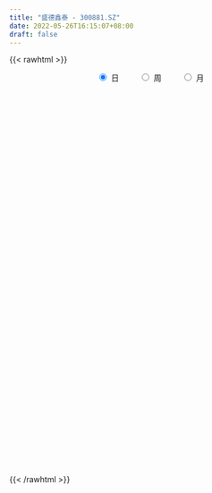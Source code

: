 ```yaml
---
title: "盛德鑫泰 - 300881.SZ"
date: 2022-05-26T16:15:07+08:00
draft: false
---
```

{{< rawhtml >}}
    <div style="text-align: center">
        <label style="padding: 1rem;"><input style="margin-right: .5rem" type="radio" name="period" value="D" checked onclick="period_change(this)">日</label>
        <label style="padding: 1rem;"><input style="margin-right: .5rem" type="radio" name="period" value="W" onclick="period_change(this)">周</label>
        <label style="padding: 1rem;"><input style="margin-right: .5rem" type="radio" name="period" value="M" onclick="period_change(this)">月</label>
    </div>
    <div id="chart" style="height: 700px;"></div> 
    <script type="text/javascript">
        const D_v = [24928.36,34140.74,29299.15,24400.58,24046.37,23606.82,19805.26,30126.0,24139.54,60371.35,39256.24,39011.35,28661.31,41489.02,29791.63,18819.98,25418.5,42028.57,30528.39,39425.96,42203.43,23115.6,15468.08,15050.53,27065.76,22480.06,23480.05,16537.92,33618.14,29879.25,19137.24,15458.51,20050.61,15641.08,9862.36,12572.81,19641.46,18027.81,26114.6,26109.85,22308.17,19818.73,39631.54,30504.45,19914.45,18006.0,14357.94,30536.85,39575.91,24581.61,29964.99,25764.71,13947.7,29925.65,18114.84,13593.0,11273.0,13069.47,12187.73,11450.33,9316.74,21000.64,23193.45,29299.07,21869.35,23704.93,19635.59,16782.16,22368.22,24713.86,34431.91,21306.91,31332.2,22330.73,19456.65,22807.18,92861.39,76868.03,61887.39,50835.8,58903.26,52120.68,75772.09,51794.35,36744.97,37594.65,21886.64,57695.49,36163.53,26650.57,28203.25,35774.23,21117.24,10588.0,12705.0,7378.4,7531.91,6618.0,8392.0,6168.51,8705.52,6552.96,8710.55,7668.91,8977.64,9678.67,14715.64,8034.45,6894.81,12416.73,7756.55,6892.02,6820.57,10143.1,8454.32,5715.07,7259.56,9412.77,10119.95,8818.12,21582.08,15996.53,13385.02,18245.54,12273.45,16312.31,17514.19,12070.96,27952.9,19738.58,12070.15,16531.44,13081.39,11363.0,16492.61,47700.36,29488.51,25378.4,22377.77,18435.27,12620.26,10295.39,8413.36,13258.09,11923.36,53803.12,70384.91,62547.58,34860.45,25707.48,22645.95,21857.27,20565.6,20976.36,15639.48,13203.73,13776.12,17460.22,14680.0,18987.0,28446.7,16192.91,16245.8,16224.99,13886.15,18571.88,19719.82,16511.65,18287.58,36995.8,16700.0,7213.0,11687.02,6458.43,9151.0,7797.35,9114.0,15942.82,11744.0,6409.46,7054.43,4638.0,4887.26,5567.06,6515.06,7596.54,5902.0,6544.54,5419.0,11797.64,9810.2,7446.39,5777.0,9863.08,20837.54,16535.27,19136.42,104547.22,73203.9,51464.2,34534.72,32941.06,24372.21,20928.88,21734.01,17811.46,15911.9,11746.82,11542.0,14467.8,12855.57,13831.96,10121.82,6978.0,8372.39,13764.91,51008.48,68527.26,61548.48,42381.16,29570.94,39381.91,38046.26,74470.51,47487.16,57763.78,39416.05,30460.0,33537.86,28816.98,34664.1,25573.22,19428.0,16762.04,14853.28,11112.44,9689.97,14242.69,27912.92,18349.82,13844.0,13646.44,10585.44,9377.48,8826.23,27823.82,34225.2,27371.93,10974.89,14801.73]
const D_histogram = [0.0,0.055700057,0.0223688075,-0.0625356826,-0.0846593231,-0.1376072674,-0.1631092255,-0.1076691883,-0.0446622062,0.073684745,0.1792025838,0.2675741687,0.2431130691,0.2701867932,0.201563182,0.1375016508,0.1204812264,0.155720387,0.1303682422,0.1332602504,-0.0409249708,-0.1940764666,-0.2648000756,-0.2827202385,-0.2311479077,-0.1894604313,-0.1310374257,-0.1389556648,-0.0630174187,-0.0339364464,-0.0597310893,-0.0456355585,-0.0888272389,-0.1502701949,-0.1537613392,-0.1457060313,-0.0905730978,-0.1082933546,-0.0332226556,0.0008171818,0.0461226137,0.0197468854,0.0902303612,0.0885090069,0.051592106,-0.0036652593,-0.0192094463,0.0221330898,0.0282839164,0.0100758301,-0.1101666515,-0.2858997654,-0.3473695461,-0.241699062,-0.1620861261,-0.1362861524,-0.0772656153,-0.067700467,-0.0577053013,-0.0097019959,0.0284867553,0.0972263205,0.1673070537,0.2678562936,0.3206114606,0.2763643476,0.2810446244,0.2455934851,0.2492116183,0.2810016517,0.3465792639,0.3560162944,0.3473898993,0.259742593,0.1685100897,0.1270879758,0.2814645576,0.2873604905,0.1820734142,0.16408298,0.1740571581,0.1898351085,0.2772586645,0.1940176986,0.1500870029,-0.0172218278,-0.1640900025,-0.1585131893,-0.1945896681,-0.2715994953,-0.2711069756,-0.4375192435,-0.6168432269,-0.6739742233,-0.7586610976,-0.735603259,-0.646459793,-0.54387517,-0.4827612091,-0.3900103069,-0.2883912601,-0.2214682977,-0.1297284306,-0.0504640957,-0.0046616113,0.0006166464,-0.0515641931,-0.0892345556,-0.0832252964,-0.1357602916,-0.2200181469,-0.2455187091,-0.2272087021,-0.2327245981,-0.1627481479,-0.1027735553,-0.0646837556,0.0194812584,0.1083747223,0.1648137117,0.2852812117,0.3404062769,0.3979439863,0.3920609911,0.3909610253,0.3837611648,0.3976657252,0.3767674254,0.3883138138,0.3869243811,0.3492976418,0.3231791831,0.2667690378,0.2172449335,0.2186187681,0.2761109305,0.2437526301,0.1365116196,0.0969594671,0.0228773452,-0.02960872,-0.0790841781,-0.1131008633,-0.1182267287,-0.1148723729,0.004460064,0.1648009707,0.2861408231,0.2883179464,0.2283791898,0.1569157501,0.0225159126,-0.0782475238,-0.1550077309,-0.1875592074,-0.1934457401,-0.1723353599,-0.1146790022,-0.1182321564,-0.0821560482,-0.0871328113,-0.0563715487,-0.0199468796,0.019433496,0.0153468338,-0.071734675,-0.0459568642,-0.0981255373,-0.096418605,-0.1694819275,-0.274389083,-0.3238628492,-0.405804441,-0.4011887472,-0.4229965718,-0.3957028374,-0.303853717,-0.1680322772,-0.076844622,-0.0233238892,-0.0203131431,-0.0071252582,0.0022320104,0.0410993219,0.0671033041,0.1089472626,0.1468350619,0.1449758567,0.1573656763,0.0982444995,0.0931395471,0.0806370703,0.0874800081,0.1294069833,0.1692224665,0.1575825905,0.1641414854,0.4031873682,0.3728586163,0.3186845724,0.2116454871,0.0181370392,-0.1921456936,-0.2832714573,-0.2949211399,-0.2516639596,-0.190306868,-0.1400819258,-0.1118668592,-0.0904005,-0.0556592015,-0.0600490308,-0.0943165695,-0.0849216585,-0.0707057505,-0.0991776739,0.0487790713,0.1818729096,0.2944495273,0.3062517918,0.2872505214,0.3134713743,0.3189203363,0.3383022523,0.269937333,0.312233328,0.2461958989,0.1030835373,0.0625509918,-0.1589147799,-0.4411431947,-0.5664433592,-0.6891132877,-0.6680333894,-0.5844012447,-0.5218145024,-0.4223966861,-0.3066827278,-0.1835816453,-0.0942981905,-0.0122458897,0.0425764979,0.0754462529,0.1053739577,0.1265687279,0.1758432579,0.2689622927,0.2152253473,0.1911073874,0.1819155282]
const D_fast = [0.0,0.0696250712,0.0418860237,-0.0586523871,-0.1019408584,-0.1892906195,-0.255569884,-0.2270471438,-0.1752057133,-0.0384375758,0.1118809088,0.267146036,0.3034632036,0.3980836261,0.3798508103,0.3501646919,0.3632645741,0.4374338314,0.4446737472,0.4808808179,0.2964643541,0.0947937417,-0.0421298862,-0.1307301088,-0.1369447549,-0.1426223864,-0.1169587371,-0.1596158924,-0.0994320011,-0.0788351403,-0.1195625555,-0.1168759144,-0.1822744045,-0.2812849092,-0.3232163883,-0.3515875883,-0.3190979291,-0.3638915247,-0.2971264895,-0.2628823567,-0.2060462714,-0.2274852783,-0.1344442122,-0.1140383147,-0.1380571892,-0.1942308693,-0.2145774178,-0.1677016093,-0.1544798036,-0.1701689324,-0.3179530768,-0.5651611322,-0.7134732993,-0.6682275808,-0.6291361764,-0.6374077408,-0.5977036075,-0.605063576,-0.6094947356,-0.5639169292,-0.5186064891,-0.4255603439,-0.3136528472,-0.1461395339,-0.0132315018,0.0116124722,0.0865539051,0.1125011371,0.1784221748,0.2804626212,0.4326850493,0.5311261534,0.6093472332,0.5866355751,0.5375305943,0.5278804743,0.7526231954,0.8303592511,0.7705905283,0.7936208391,0.8471093067,0.9103460343,1.0670842563,1.0323477151,1.0259387701,0.8543244825,0.6664338072,0.6323823231,0.5476584273,0.4027487262,0.3354645021,0.0596724233,-0.2738623669,-0.4994869192,-0.7738390679,-0.934682044,-1.0071535262,-1.0405376957,-1.1001140371,-1.1048657116,-1.0753444798,-1.0637885919,-1.0044808325,-0.9378325214,-0.8931954399,-0.8877630206,-0.9528349084,-1.0128139098,-1.0276109746,-1.1140860428,-1.2533484348,-1.3402286742,-1.3787208428,-1.4424178883,-1.413128475,-1.3788472712,-1.3569284105,-1.2678930818,-1.1519059374,-1.0542635201,-0.8624757171,-0.7222490827,-0.5652253767,-0.4730931241,-0.3764528337,-0.2877124029,-0.1743914112,-0.1010978546,0.0075269872,0.1028686497,0.152566321,0.207242658,0.2175247721,0.2223119012,0.2783404279,0.4048603229,0.4334401799,0.3603270744,0.3450147887,0.2766520031,0.2167637579,0.1475172552,0.0852253542,0.0505428066,0.0251790692,0.1456265221,0.3471676715,0.5400427296,0.6142993395,0.6114553804,0.5792208782,0.4504500189,0.3301247015,0.2146125617,0.1351712834,0.0809233157,0.0589498559,0.0879364631,0.0548252697,0.0703623659,0.0436024,0.0602707754,0.0917087246,0.1359474742,0.1356975205,0.0306823428,0.0449709376,-0.0317291199,-0.0541268387,-0.1695606431,-0.3430650694,-0.4735045479,-0.6568972499,-0.7525787429,-0.8801357105,-0.9517676855,-0.9358819943,-0.8420686238,-0.7700921241,-0.7224023636,-0.7244699033,-0.7130633329,-0.7031480618,-0.6540059198,-0.6112261115,-0.5421453374,-0.4675487726,-0.4331640136,-0.3814327749,-0.4159928269,-0.3978128924,-0.3901561017,-0.3614431619,-0.2871644409,-0.205043341,-0.1772875694,-0.1296933032,0.2101494217,0.2730353239,0.298532423,0.2444047096,0.0554305214,-0.2028886348,-0.3648322628,-0.4502122304,-0.46987104,-0.4560906653,-0.4408862047,-0.4406378528,-0.4417716187,-0.4209451205,-0.4403472075,-0.4981938886,-0.5100293922,-0.5134899219,-0.5667562637,-0.4066047507,-0.228042685,-0.0418536855,0.046511527,0.099322887,0.2039115834,0.2890906294,0.3930481085,0.3921675225,0.5125218495,0.5080333951,0.3906919178,0.3657971202,0.1046026536,-0.28791156,-0.5548225642,-0.8497708146,-0.9956992636,-1.0581674301,-1.1260343135,-1.1322156686,-1.0931723923,-1.0159667212,-0.9502578139,-0.8712669856,-0.8058004735,-0.7540691552,-0.6977979611,-0.6449610088,-0.5517256644,-0.3913660565,-0.391296665,-0.3676377781,-0.3313507552]
const D_slow = [0.0,0.0139250142,0.0195172161,0.0038832955,-0.0172815353,-0.0516833521,-0.0924606585,-0.1193779556,-0.1305435071,-0.1121223209,-0.0673216749,-0.0004281327,0.0603501345,0.1278968329,0.1782876283,0.212663041,0.2427833477,0.2817134444,0.314305505,0.3476205676,0.3373893249,0.2888702082,0.2226701893,0.1519901297,0.0942031528,0.046838045,0.0140786885,-0.0206602277,-0.0364145823,-0.0448986939,-0.0598314663,-0.0712403559,-0.0934471656,-0.1310147143,-0.1694550491,-0.2058815569,-0.2285248314,-0.25559817,-0.2639038339,-0.2636995385,-0.2521688851,-0.2472321637,-0.2246745734,-0.2025473217,-0.1896492952,-0.19056561,-0.1953679716,-0.1898346991,-0.18276372,-0.1802447625,-0.2077864254,-0.2792613667,-0.3661037532,-0.4265285187,-0.4670500503,-0.5011215884,-0.5204379922,-0.537363109,-0.5517894343,-0.5542149333,-0.5470932445,-0.5227866643,-0.4809599009,-0.4139958275,-0.3338429624,-0.2647518755,-0.1944907193,-0.1330923481,-0.0707894435,-0.0005390306,0.0861057854,0.175109859,0.2619573338,0.3268929821,0.3690205045,0.4007924985,0.4711586379,0.5429987605,0.5885171141,0.6295378591,0.6730521486,0.7205109257,0.7898255919,0.8383300165,0.8758517672,0.8715463103,0.8305238097,0.7908955123,0.7422480953,0.6743482215,0.6065714776,0.4971916668,0.34298086,0.1744873042,-0.0151779702,-0.199078785,-0.3606937332,-0.4966625257,-0.617352828,-0.7148554047,-0.7869532197,-0.8423202942,-0.8747524018,-0.8873684257,-0.8885338286,-0.888379667,-0.9012707153,-0.9235793542,-0.9443856783,-0.9783257512,-1.0333302879,-1.0947099652,-1.1515121407,-1.2096932902,-1.2503803272,-1.276073716,-1.2922446549,-1.2873743403,-1.2602806597,-1.2190772318,-1.1477569288,-1.0626553596,-0.963169363,-0.8651541153,-0.7674138589,-0.6714735677,-0.5720571364,-0.4778652801,-0.3807868266,-0.2840557313,-0.1967313209,-0.1159365251,-0.0492442657,0.0050669677,0.0597216597,0.1287493924,0.1896875499,0.2238154548,0.2480553216,0.2537746579,0.2463724779,0.2266014333,0.1983262175,0.1687695353,0.1400514421,0.1411664581,0.1823667008,0.2539019065,0.3259813931,0.3830761906,0.4223051281,0.4279341063,0.4083722253,0.3696202926,0.3227304908,0.2743690557,0.2312852158,0.2026154652,0.1730574261,0.1525184141,0.1307352113,0.1166423241,0.1116556042,0.1165139782,0.1203506866,0.1024170179,0.0909278018,0.0663964175,0.0422917662,-0.0000787156,-0.0686759864,-0.1496416987,-0.2510928089,-0.3513899957,-0.4571391387,-0.5560648481,-0.6320282773,-0.6740363466,-0.6932475021,-0.6990784744,-0.7041567602,-0.7059380747,-0.7053800721,-0.6951052417,-0.6783294156,-0.6510926,-0.6143838345,-0.5781398703,-0.5387984512,-0.5142373264,-0.4909524396,-0.470793172,-0.44892317,-0.4165714242,-0.3742658075,-0.3348701599,-0.2938347886,-0.1930379465,-0.0998232924,-0.0201521493,0.0327592224,0.0372934822,-0.0107429412,-0.0815608055,-0.1552910905,-0.2182070804,-0.2657837974,-0.3008042788,-0.3287709936,-0.3513711186,-0.365285919,-0.3802981767,-0.4038773191,-0.4251077337,-0.4427841714,-0.4675785898,-0.455383822,-0.4099155946,-0.3363032128,-0.2597402648,-0.1879276345,-0.1095597909,-0.0298297068,0.0547458562,0.1222301895,0.2002885215,0.2618374962,0.2876083805,0.3032461285,0.2635174335,0.1532316348,0.011620795,-0.1606575269,-0.3276658743,-0.4737661854,-0.604219811,-0.7098189826,-0.7864896645,-0.8323850758,-0.8559596235,-0.8590210959,-0.8483769714,-0.8295154082,-0.8031719187,-0.7715297368,-0.7275689223,-0.6603283491,-0.6065220123,-0.5587451655,-0.5132662834]
const D_data = [['2021-05-17', 30.242, 30.5495, 29.5576, 30.7875],['2021-05-18', 30.2519, 31.4223, 30.2519, 31.6207],['2021-05-19', 30.9462, 30.4007, 30.2519, 31.1446],['2021-05-20', 29.7461, 29.4188, 29.141, 30.2519],['2021-05-21', 29.4287, 29.8552, 29.4287, 30.6288],['2021-05-24', 29.2204, 29.1708, 28.9724, 29.9544],['2021-05-25', 29.4485, 29.1708, 28.5757, 29.4485],['2021-05-26', 28.9724, 30.1428, 28.9724, 30.7578],['2021-05-27', 30.1527, 30.4801, 29.9643, 30.6586],['2021-05-28', 31.6405, 31.6604, 31.6207, 35.6874],['2021-05-31', 31.0653, 32.196, 30.9363, 32.7316],['2021-06-01', 31.7893, 32.682, 31.2537, 33.1978],['2021-06-02', 32.6126, 31.6505, 31.591, 32.9101],['2021-06-03', 31.4719, 32.5233, 31.4719, 33.3069],['2021-06-04', 32.1365, 31.4223, 31.2636, 32.2357],['2021-06-07', 31.1149, 31.2835, 31.1149, 32.2158],['2021-06-08', 31.2934, 31.7893, 30.9165, 32.2555],['2021-06-09', 31.8389, 32.6423, 31.4223, 33.3763],['2021-06-10', 31.9976, 32.0671, 31.948, 32.9796],['2021-06-11', 32.077, 32.5134, 31.8687, 33.3763],['2021-06-15', 32.6225, 29.9147, 29.637, 32.6225],['2021-06-16', 29.7461, 29.2402, 29.1708, 30.2023],['2021-06-17', 29.0617, 29.518, 29.0518, 29.7957],['2021-06-18', 29.2898, 29.7461, 29.141, 30.0436],['2021-06-21', 30.3015, 30.5197, 30.3015, 31.9282],['2021-06-22', 30.2023, 30.49, 30.2023, 30.9264],['2021-06-23', 30.3114, 30.8471, 29.9048, 31.0851],['2021-06-24', 30.8272, 30.0436, 30.0139, 30.9264],['2021-06-25', 29.994, 31.1942, 29.8651, 31.343],['2021-06-28', 32.1365, 30.8471, 30.7578, 32.2357],['2021-06-29', 29.994, 30.123, 29.9841, 30.6983],['2021-06-30', 30.1726, 30.5396, 30.1726, 31.0058],['2021-07-01', 30.7479, 29.6767, 29.637, 31.0454],['2021-07-02', 29.5378, 29.0518, 28.784, 29.8552],['2021-07-05', 29.1708, 29.4584, 29.1311, 29.7064],['2021-07-06', 29.6171, 29.4684, 28.9823, 29.8552],['2021-07-07', 29.1381, 30.1041, 29.1381, 30.4725],['2021-07-08', 29.9447, 29.1779, 29.158, 30.1738],['2021-07-09', 29.2576, 30.4028, 28.9887, 30.6717],['2021-07-12', 30.8509, 30.1339, 30.0543, 31.3787],['2021-07-13', 29.9945, 30.4725, 29.6958, 31.07],['2021-07-14', 30.6219, 29.6161, 29.5663, 30.8609],['2021-07-15', 29.4269, 30.9605, 29.0883, 31.0999],['2021-07-16', 30.4227, 30.2833, 30.124, 31.548],['2021-07-19', 30.124, 29.7655, 29.7256, 30.6617],['2021-07-20', 29.3572, 29.2775, 28.9489, 29.6161],['2021-07-21', 29.1979, 29.5464, 29.1979, 29.9646],['2021-07-22', 29.6659, 30.3032, 29.4767, 30.7912],['2021-07-23', 30.1937, 29.9846, 29.9846, 31.6476],['2021-07-26', 30.3132, 29.636, 29.5364, 30.6717],['2021-07-27', 29.4369, 27.9132, 27.7838, 30.1738],['2021-07-28', 27.1664, 26.2203, 25.5531, 27.5647],['2021-07-29', 26.1705, 26.7083, 26.1705, 27.0469],['2021-07-30', 26.6585, 28.6302, 26.4792, 28.6999],['2021-08-02', 27.9033, 28.5804, 27.8236, 28.6302],['2021-08-03', 28.3912, 28.0029, 28.0029, 28.919],['2021-08-04', 27.9033, 28.4908, 27.9033, 28.6501],['2021-08-05', 28.3514, 27.9232, 27.5946, 28.5804],['2021-08-06', 27.7539, 27.8535, 27.5746, 28.4908],['2021-08-09', 27.3854, 28.3813, 27.2859, 28.3813],['2021-08-10', 28.3813, 28.4211, 28.202, 28.6302],['2021-08-11', 28.4111, 29.0684, 28.2817, 29.2775],['2021-08-12', 28.8792, 29.4966, 28.6999, 29.7854],['2021-08-13', 29.168, 30.4526, 28.8891, 30.831],['2021-08-16', 30.0742, 30.4526, 29.646, 30.6817],['2021-08-17', 30.3729, 29.4568, 29.3273, 31.2094],['2021-08-18', 29.7655, 30.1539, 29.7655, 30.6817],['2021-08-19', 30.0144, 29.7555, 29.397, 30.114],['2021-08-20', 29.7754, 30.3431, 29.2775, 30.5124],['2021-08-23', 30.2734, 31.0003, 30.2335, 31.4684],['2021-08-24', 30.8709, 31.9464, 30.8709, 32.3646],['2021-08-25', 31.9663, 31.7472, 30.9306, 32.3447],['2021-08-26', 31.1696, 31.8368, 31.1696, 32.9024],['2021-08-27', 31.1696, 30.8709, 30.3729, 32.3646],['2021-08-30', 30.5821, 30.5622, 30.0742, 31.4684],['2021-08-31', 30.5622, 31.0003, 29.4767, 31.4484],['2021-09-01', 30.3232, 33.9878, 30.3232, 37.2044],['2021-09-02', 32.1953, 32.8625, 31.6277, 33.2111],['2021-09-03', 33.7389, 31.4684, 30.7713, 34.5057],['2021-09-06', 30.8808, 32.4542, 30.8808, 33.3604],['2021-09-07', 32.2053, 33.0119, 31.9663, 33.5596],['2021-09-08', 32.753, 33.4003, 31.8667, 33.8584],['2021-09-09', 33.6592, 34.8741, 32.8625, 35.9397],['2021-09-10', 34.0077, 33.0517, 32.982, 34.4957],['2021-09-13', 32.7629, 33.46, 32.5239, 33.9579],['2021-09-14', 33.1712, 31.5182, 31.3688, 33.1712],['2021-09-15', 31.1995, 30.9704, 30.6717, 31.8468],['2021-09-16', 32.0659, 32.4841, 32.0659, 35.85],['2021-09-17', 31.8567, 31.8468, 31.1696, 32.3646],['2021-09-22', 31.1597, 30.9406, 30.353, 31.4484],['2021-09-23', 31.08, 31.5779, 30.5721, 31.9663],['2021-09-24', 31.07, 28.8294, 28.8294, 31.1696],['2021-09-27', 28.6004, 27.3655, 26.8875, 28.6004],['2021-09-28', 27.007, 27.7738, 27.007, 27.9531],['2021-09-29', 27.734, 26.4792, 26.3896, 27.734],['2021-09-30', 26.7879, 27.0469, 26.768, 27.3854],['2021-10-08', 27.1564, 27.5846, 27.1564, 27.8136],['2021-10-11', 27.6742, 27.734, 27.485, 28.212],['2021-10-12', 27.6842, 27.1664, 26.7879, 27.8535],['2021-10-13', 26.9871, 27.5348, 26.9572, 27.5846],['2021-10-14', 27.4253, 27.7937, 27.2261, 27.9531],['2021-10-15', 27.8734, 27.495, 27.4153, 28.0427],['2021-10-18', 27.485, 27.973, 27.3854, 28.0228],['2021-10-19', 27.973, 28.0825, 27.5448, 28.0825],['2021-10-20', 28.3315, 27.8535, 27.8037, 28.5406],['2021-10-21', 27.4452, 27.3556, 27.3556, 28.1821],['2021-10-22', 27.5547, 26.3597, 26.3199, 27.5547],['2021-10-25', 26.3, 26.1108, 25.9016, 26.768],['2021-10-26', 26.2104, 26.3697, 26.0012, 26.5888],['2021-10-27', 26.051, 25.2842, 25.0751, 26.2104],['2021-10-28', 25.1647, 24.2286, 24.149, 25.3141],['2021-10-29', 24.2386, 24.3282, 24.2386, 24.7963],['2021-11-01', 24.3481, 24.5075, 23.9598, 24.6768],['2021-11-02', 24.2685, 23.8901, 23.7009, 24.8461],['2021-11-03', 23.9, 24.6768, 23.9, 24.7365],['2021-11-04', 24.6768, 24.617, 24.4179, 24.7664],['2021-11-05', 24.617, 24.3581, 24.2486, 24.7465],['2021-11-08', 24.2984, 25.0651, 24.1789, 25.0651],['2021-11-09', 24.7564, 25.4635, 24.7564, 25.7423],['2021-11-10', 25.4635, 25.3838, 24.7166, 25.4635],['2021-11-11', 25.6129, 26.6784, 25.4635, 27.2659],['2021-11-12', 26.29, 26.4294, 25.9315, 26.5489],['2021-11-15', 26.29, 26.9174, 26.1904, 27.0469],['2021-11-16', 27.4751, 26.4494, 26.4394, 27.8734],['2021-11-17', 26.4892, 26.6884, 26.4892, 27.1464],['2021-11-18', 26.9871, 26.7979, 26.7381, 27.5049],['2021-11-19', 27.0867, 27.3058, 26.4693, 27.7639],['2021-11-22', 27.1564, 27.0867, 26.8278, 27.6643],['2021-11-23', 27.1863, 27.7141, 27.1166, 28.3813],['2021-11-24', 27.5647, 27.8435, 27.1763, 28.0327],['2021-11-25', 27.5647, 27.5448, 27.4452, 27.8634],['2021-11-26', 27.4751, 27.7639, 27.3854, 28.3016],['2021-11-29', 27.1166, 27.3854, 26.6983, 27.6842],['2021-11-30', 28.1622, 27.3755, 27.2659, 28.1622],['2021-12-01', 27.3655, 28.0626, 27.246, 28.0925],['2021-12-02', 27.8734, 29.1381, 27.6842, 29.4966],['2021-12-03', 28.69, 28.3116, 27.8834, 29.1281],['2021-12-06', 28.4111, 27.1763, 27.1763, 29.0584],['2021-12-07', 27.5448, 27.7539, 27.2261, 28.68],['2021-12-08', 27.5149, 27.0966, 26.8576, 27.7539],['2021-12-09', 26.9373, 27.0568, 26.7879, 27.3456],['2021-12-10', 27.0369, 26.8079, 26.6087, 27.1664],['2021-12-13', 27.007, 26.7282, 26.6884, 27.0867],['2021-12-14', 26.7282, 26.9174, 26.2004, 26.9473],['2021-12-15', 26.9174, 26.9473, 26.8079, 27.3556],['2021-12-16', 26.9672, 28.7099, 26.9672, 30.0543],['2021-12-17', 28.3912, 30.0742, 28.3912, 30.7514],['2021-12-20', 30.0642, 30.5622, 29.6858, 32.5638],['2021-12-21', 30.7812, 29.6759, 29.4568, 31.1895],['2021-12-22', 30.5323, 28.9987, 28.8991, 30.5323],['2021-12-23', 29.3771, 28.7099, 28.3016, 29.7555],['2021-12-24', 28.5506, 27.495, 27.3157, 28.5506],['2021-12-27', 27.3157, 27.3157, 26.9174, 27.6244],['2021-12-28', 27.2759, 27.0966, 26.7481, 27.4452],['2021-12-29', 27.3257, 27.2659, 26.6884, 27.5846],['2021-12-30', 27.5547, 27.3854, 27.0867, 27.5547],['2021-12-31', 27.3655, 27.6543, 27.1962, 27.7937],['2022-01-04', 27.6543, 28.2419, 27.2859, 28.3713],['2022-01-05', 28.1224, 27.5547, 27.1664, 28.1821],['2022-01-06', 27.4651, 28.0825, 27.2062, 28.6402],['2022-01-07', 27.9431, 27.6045, 27.6045, 28.7099],['2022-01-10', 27.7539, 28.0825, 27.007, 28.1821],['2022-01-11', 28.0925, 28.3215, 27.9829, 28.69],['2022-01-12', 28.1423, 28.5804, 28.1423, 28.8394],['2022-01-13', 28.5107, 28.1622, 28.0128, 28.7398],['2022-01-14', 28.1622, 26.8676, 26.6884, 28.4012],['2022-01-17', 27.1664, 28.0825, 26.9074, 28.2817],['2022-01-18', 28.0526, 26.9871, 26.9672, 28.2419],['2022-01-19', 27.5049, 27.4551, 27.2361, 28.451],['2022-01-20', 27.3556, 26.2203, 26.1904, 28.6004],['2022-01-21', 26.0909, 25.1548, 24.9058, 26.1008],['2022-01-24', 25.2544, 25.1747, 24.7963, 25.3838],['2022-01-25', 24.9257, 24.0892, 24.0892, 25.1349],['2022-01-26', 24.1988, 24.5971, 24.1988, 24.8461],['2022-01-27', 24.7863, 23.8303, 23.7108, 24.7863],['2022-01-28', 23.8502, 24.0594, 23.5714, 24.4477],['2022-02-07', 24.3282, 24.8261, 24.3282, 24.9556],['2022-02-08', 24.7066, 25.7124, 24.7066, 25.9514],['2022-02-09', 25.5133, 25.573, 25.2842, 25.8419],['2022-02-10', 25.5332, 25.3539, 25.1747, 25.7523],['2022-02-11', 25.1647, 24.7564, 24.7266, 25.4734],['2022-02-14', 24.6967, 24.8162, 24.4776, 25.0552],['2022-02-15', 24.8461, 24.7266, 24.3481, 24.856],['2022-02-16', 24.7764, 25.1448, 24.6867, 25.2145],['2022-02-17', 25.1349, 25.105, 24.9556, 25.4436],['2022-02-18', 24.9357, 25.4635, 24.8959, 25.7423],['2022-02-21', 25.344, 25.6427, 25.2444, 25.6726],['2022-02-22', 25.6527, 25.2743, 25.1349, 25.7025],['2022-02-23', 25.5033, 25.5232, 25.1946, 25.5431],['2022-02-24', 25.5232, 24.5274, 24.4179, 25.6925],['2022-02-25', 24.9357, 25.0353, 24.7266, 25.4734],['2022-02-28', 25.1846, 24.8959, 24.2984, 25.1846],['2022-03-01', 24.7764, 25.1249, 24.7365, 25.2444],['2022-03-02', 25.0851, 25.7224, 25.0851, 25.7921],['2022-03-03', 25.8419, 25.9813, 25.5631, 26.6983],['2022-03-04', 25.9016, 25.4934, 25.4834, 26.3398],['2022-03-07', 26.1406, 25.7921, 25.5033, 26.539],['2022-03-08', 27.6244, 29.5663, 27.6244, 30.9505],['2022-03-09', 25.8917, 27.0469, 25.2942, 27.3854],['2022-03-10', 26.3398, 26.7879, 26.2004, 27.4253],['2022-03-11', 26.4294, 25.9016, 25.2145, 26.4394],['2022-03-14', 25.5929, 24.0992, 24.0195, 25.5929],['2022-03-15', 23.9996, 22.7249, 22.6652, 24.4577],['2022-03-16', 23.2826, 23.2029, 22.2967, 23.3523],['2022-03-17', 23.3025, 23.671, 23.0038, 23.9498],['2022-03-18', 23.432, 24.1988, 23.432, 24.378],['2022-03-21', 24.378, 24.4975, 24.0992, 24.5374],['2022-03-22', 24.5075, 24.4876, 24.0594, 24.627],['2022-03-23', 24.4876, 24.2784, 24.1789, 24.6768],['2022-03-24', 24.3183, 24.1988, 24.1091, 24.8461],['2022-03-25', 24.3083, 24.4079, 24.2884, 24.7166],['2022-03-28', 24.1689, 23.9, 23.5116, 24.2685],['2022-03-29', 23.8004, 23.3025, 23.2029, 24.149],['2022-03-30', 23.5515, 23.6511, 23.2129, 23.7009],['2022-03-31', 23.6013, 23.6511, 23.4021, 23.9498],['2022-04-01', 23.5316, 22.944, 22.8644, 23.5913],['2022-04-06', 22.9839, 25.3938, 22.8146, 26.1506],['2022-04-07', 24.9656, 26.0012, 24.7564, 27.485],['2022-04-08', 25.5531, 26.5489, 24.8959, 27.485],['2022-04-11', 25.8917, 25.822, 25.5033, 27.0568],['2022-04-12', 25.3041, 25.6228, 25.1647, 26.4792],['2022-04-13', 25.3041, 26.4294, 25.095, 26.7879],['2022-04-14', 26.1904, 26.4991, 25.9614, 26.8875],['2022-04-15', 26.29, 27.007, 26.2303, 30.6219],['2022-04-18', 26.3896, 26.0311, 25.5232, 26.9274],['2022-04-19', 25.6427, 27.6045, 25.6427, 28.0825],['2022-04-20', 27.0269, 26.4394, 26.1904, 27.2859],['2022-04-21', 26.7979, 25.0851, 24.9755, 27.0867],['2022-04-22', 24.5971, 25.9813, 23.9399, 26.5589],['2022-04-25', 25.4037, 23.0038, 22.9042, 25.6129],['2022-04-26', 22.9938, 20.6636, 20.564, 23.3224],['2022-04-27', 20.6138, 21.1316, 19.5383, 21.1515],['2022-04-28', 20.5839, 19.9764, 19.8768, 21.1117],['2022-04-29', 20.076, 20.9225, 20.076, 21.1117],['2022-05-05', 20.9225, 21.4304, 20.803, 21.6992],['2022-05-06', 20.8926, 21.042, 20.8129, 21.3208],['2022-05-09', 21.042, 21.4702, 20.8129, 21.5499],['2022-05-10', 21.2909, 21.8586, 21.032, 21.8586],['2022-05-11', 21.6992, 22.2868, 21.6893, 23.6013],['2022-05-12', 22.0279, 22.2071, 21.6295, 22.5556],['2022-05-13', 22.2171, 22.4162, 22.0079, 22.476],['2022-05-16', 22.5556, 22.3366, 21.9084, 22.6353],['2022-05-17', 22.3465, 22.227, 21.7191, 22.4561],['2022-05-18', 22.2669, 22.3166, 22.0279, 22.4262],['2022-05-19', 21.9283, 22.3266, 21.8287, 22.3266],['2022-05-20', 22.3266, 22.8843, 22.1274, 23.661],['2022-05-23', 22.9839, 23.9, 22.8743, 24.2685],['2022-05-24', 23.52, 22.27, 22.23, 24.18],['2022-05-25', 22.36, 22.51, 22.16, 22.71],['2022-05-26', 22.4, 22.68, 21.7, 22.72]]
const W_v = [520911.54,396745.87,571721.91,421021.5399999999,134919.27,52681.86,325226.83,428470.14,353558.7,234098.32,198101.72,160340.46,177248.54,102134.94,265354.15,250948.0,160358.4,88531.93,165228.65,162436.12,153560.41,111842.31,127390.12,48225.0,34965.08,174992.61,316465.02,250992.37,363620.91,509895.7700000001,276439.16,389896.76,345135.85,315448.1,243373.65,110487.19,182867.81,136815.2,158048.97,178209.55,156221.4,95837.64,123181.93,100166.69,86219.04,138372.74,122391.15,124184.66,68238.04,94260.23,104360.25,134115.61,273880.64,289426.18,190085.28,90628.05,51788.64,7531.91,36436.99,49751.41,41994.56,38392.62,65929.45,77730.51,88364.03,118125.87,89107.09,157782.84,167618.73,84161.29,79573.92,81121.73,108214.85,42306.8,50264.71,29203.92,39473.38,60459.28,282886.46,117787.62,66524.09,53069.08,181084.22,223850.78,208664.85,125244.34,25965.72,84039.4,70259.41,87373.75]
const W_histogram = [0.0,-0.6405825641,-0.1791020481,-0.2811789173,-0.550084582,-0.5030969223,-0.2619635191,0.354671137,0.4386306395,0.6472922127,0.315305492,0.1504319526,-0.0178654403,-0.2129946377,-0.0458268096,-0.2989241695,-0.6185531835,-0.7927093414,-1.0894580089,-1.2044773608,-1.272766948,-1.2261717199,-1.2755869632,-1.3024562054,-1.1025671592,-0.8989082021,-0.495797444,-0.2370689189,0.5207456434,0.9592516691,0.94837117,1.2068298982,1.2323151947,1.3633627232,0.7061940873,0.4075395013,0.1483043561,-0.0476554609,-0.0410246307,-0.0380666357,0.0473474347,-0.0663761596,-0.0297855406,-0.1299684601,-0.0873897785,-0.0512076316,-0.0322508494,-0.0923831395,-0.1618566696,-0.017738617,0.0798835007,0.1837342811,0.2900743606,0.4546504767,0.4681278098,0.2694563752,0.0264231754,-0.0836653977,-0.1444979596,-0.2376736553,-0.402888661,-0.4721236698,-0.3462174182,-0.1800672459,-0.0236873494,0.1241430859,0.1276668661,0.3446765859,0.3102874072,0.2941864715,0.2763775058,0.2139525185,0.0640681949,-0.0935217612,-0.1330803968,-0.0956376828,-0.0841290397,-0.0327253293,0.037879255,-0.0179880565,-0.0281428556,-0.1158164144,0.0762617062,0.2326184669,0.2631664574,-0.0447242576,-0.2180327124,-0.2173335347,-0.1649362342,-0.1254173791]
const W_fast = [0.0,-0.8007282051,-0.3840232011,-0.5563947997,-0.9628216099,-1.0416081808,-0.8659656574,-0.160663217,0.0329539453,0.4034385717,0.150278224,0.0230126727,-0.1497510803,-0.3981289371,-0.2424178114,-0.5702462137,-1.0445135235,-1.4168470167,-1.9859601865,-2.4020988785,-2.7885802028,-3.0485279047,-3.4168398887,-3.7693231823,-3.8450759259,-3.8661440194,-3.5869826222,-3.3875213268,-2.4995203537,-1.8212014107,-1.5949891173,-1.0348229146,-0.7012588194,-0.2293706102,-0.7099907242,-0.9067604349,-1.128919491,-1.3367931732,-1.3404185007,-1.3469771646,-1.2497262356,-1.3800438697,-1.3508996359,-1.4835746705,-1.4628434335,-1.4394631945,-1.4285691247,-1.5117971996,-1.621734897,-1.4820514988,-1.3644585059,-1.2146741552,-1.0358154856,-0.7575767503,-0.6270674647,-0.7583748056,-0.9948022115,-1.1258071341,-1.2227641858,-1.3753582954,-1.6412954662,-1.8285613925,-1.7892094955,-1.6680761347,-1.5176180755,-1.3387518687,-1.303311372,-1.0001325057,-0.9569498326,-0.8995041504,-0.8482187396,-0.8571555974,-0.9910228723,-1.1719932686,-1.2448220034,-1.2312887101,-1.240812327,-1.1975899489,-1.1175155508,-1.1778798765,-1.1950703894,-1.3116980519,-1.1005545047,-0.8860431273,-0.7897035224,-1.1087753018,-1.3365919347,-1.3902261407,-1.3790628987,-1.3708983884]
const W_slow = [0.0,-0.160145641,-0.204921153,-0.2752158824,-0.4127370279,-0.5385112585,-0.6040021382,-0.515334354,-0.4056766941,-0.243853641,-0.165027268,-0.1274192798,-0.1318856399,-0.1851342993,-0.1965910018,-0.2713220441,-0.42596034,-0.6241376754,-0.8965021776,-1.1976215178,-1.5158132548,-1.8223561848,-2.1412529255,-2.4668669769,-2.7425087667,-2.9672358172,-3.0911851782,-3.150452408,-3.0202659971,-2.7804530798,-2.5433602873,-2.2416528128,-1.9335740141,-1.5927333333,-1.4161848115,-1.3142999362,-1.2772238471,-1.2891377123,-1.29939387,-1.3089105289,-1.2970736703,-1.3136677102,-1.3211140953,-1.3536062103,-1.375453655,-1.3882555629,-1.3963182752,-1.4194140601,-1.4598782275,-1.4643128818,-1.4443420066,-1.3984084363,-1.3258898462,-1.212227227,-1.0951952745,-1.0278311807,-1.0212253869,-1.0421417363,-1.0782662262,-1.1376846401,-1.2384068053,-1.3564377227,-1.4429920773,-1.4880088888,-1.4939307261,-1.4628949546,-1.4309782381,-1.3448090916,-1.2672372398,-1.1936906219,-1.1245962455,-1.0711081159,-1.0550910672,-1.0784715074,-1.1117416066,-1.1356510273,-1.1566832873,-1.1648646196,-1.1553948058,-1.15989182,-1.1669275339,-1.1958816375,-1.1768162109,-1.1186615942,-1.0528699798,-1.0640510442,-1.1185592223,-1.172892606,-1.2141266645,-1.2454810093]
const W_data = [['2020-09-04', 55.6437, 42.7693, 42.5908, 94.1877],['2020-09-11', 43.3247, 32.7316, 30.0536, 49.9207],['2020-09-18', 32.315, 45.7052, 31.9381, 53.779],['2020-09-25', 43.0371, 39.3969, 37.8992, 47.8675],['2020-09-30', 38.2067, 35.9155, 35.5187, 39.3672],['2020-10-09', 36.7685, 38.782, 36.3122, 39.1589],['2020-10-16', 38.9109, 41.6088, 38.9109, 45.6259],['2020-10-23', 41.5592, 48.6015, 39.6846, 51.1803],['2020-10-30', 47.808, 44.0786, 43.7711, 53.6501],['2020-11-06', 43.8802, 46.826, 43.8802, 49.5338],['2020-11-13', 47.2228, 40.0714, 39.1787, 48.7502],['2020-11-20', 40.3789, 40.9839, 39.8532, 44.1381],['2020-11-27', 41.5691, 40.0714, 38.1869, 43.7314],['2020-12-04', 39.6945, 38.6332, 38.3456, 40.4582],['2020-12-11', 38.6332, 42.9677, 37.4628, 46.2805],['2020-12-18', 42.6503, 37.2942, 35.7072, 42.8387],['2020-12-25', 37.3041, 34.4872, 33.0391, 38.1869],['2020-12-31', 34.2194, 34.3285, 33.1482, 34.8641],['2021-01-08', 34.3186, 30.6487, 29.756, 36.1337],['2021-01-15', 30.6288, 30.7379, 26.3837, 31.8885],['2021-01-22', 30.7479, 29.637, 29.5775, 34.6161],['2021-01-29', 29.1212, 29.7758, 28.3773, 30.9165],['2021-02-05', 30.0139, 27.2763, 26.9292, 31.0454],['2021-02-10', 27.078, 25.9869, 25.5505, 27.2267],['2021-02-19', 26.7506, 27.9607, 26.4035, 27.9607],['2021-02-26', 28.169, 27.8913, 27.4846, 32.6423],['2021-03-05', 28.3079, 31.0454, 27.7524, 35.9353],['2021-03-12', 30.9462, 30.2916, 27.7822, 32.434],['2021-03-19', 30.004, 38.9804, 29.9544, 38.9804],['2021-03-26', 43.6421, 38.4051, 35.8262, 48.5915],['2021-04-02', 37.6909, 34.3186, 33.902, 38.6729],['2021-04-09', 34.3384, 38.8911, 34.15, 48.4229],['2021-04-16', 38.6729, 37.4231, 35.2113, 42.2535],['2021-04-23', 37.2148, 39.9623, 36.5106, 41.1525],['2021-04-30', 40.0218, 29.27, 28.7245, 40.369],['2021-05-07', 29.7163, 31.4223, 29.7163, 33.2474],['2021-05-14', 32.7316, 30.4404, 30.0734, 33.2077],['2021-05-21', 30.242, 29.8552, 29.141, 31.6207],['2021-05-28', 29.2204, 31.6604, 28.5757, 35.6874],['2021-06-04', 31.0653, 31.4223, 30.9363, 33.3069],['2021-06-11', 31.1149, 32.5134, 30.9165, 33.3763],['2021-06-18', 32.6225, 29.7461, 29.0518, 32.6225],['2021-06-25', 30.3015, 31.1942, 29.8651, 31.9282],['2021-07-02', 32.1365, 29.0518, 28.784, 32.2357],['2021-07-09', 29.1708, 30.4028, 28.9823, 30.6717],['2021-07-16', 30.8509, 30.2833, 29.0883, 31.548],['2021-07-23', 30.124, 29.9846, 28.9489, 31.6476],['2021-07-30', 30.3132, 28.6302, 25.5531, 30.6717],['2021-08-06', 27.9033, 27.8535, 27.5746, 28.919],['2021-08-13', 27.3854, 30.4526, 27.2859, 30.831],['2021-08-20', 30.0742, 30.3431, 29.2775, 31.2094],['2021-08-27', 30.2734, 30.8709, 30.2335, 32.9024],['2021-09-03', 30.5821, 31.4684, 29.4767, 37.2044],['2021-09-10', 30.8808, 33.0517, 30.8808, 35.9397],['2021-09-17', 32.7629, 31.8468, 30.6717, 35.85],['2021-09-24', 31.1597, 28.8294, 28.8294, 31.9663],['2021-09-30', 28.6004, 27.0469, 26.3896, 28.6004],['2021-10-08', 27.1564, 27.5846, 27.1564, 27.8136],['2021-10-15', 27.6742, 27.495, 26.7879, 28.212],['2021-10-22', 27.485, 26.3597, 26.3199, 28.5406],['2021-10-29', 26.3, 24.3282, 24.149, 26.768],['2021-11-05', 24.3481, 24.3581, 23.7009, 24.8461],['2021-11-12', 24.2984, 26.4294, 24.1789, 27.2659],['2021-11-19', 26.29, 27.3058, 26.1904, 27.8734],['2021-11-26', 27.1564, 27.7639, 26.8278, 28.3813],['2021-12-03', 27.1166, 28.3116, 26.6983, 29.4966],['2021-12-10', 28.4111, 26.8079, 26.6087, 29.0584],['2021-12-17', 27.007, 30.0742, 26.2004, 30.7514],['2021-12-24', 30.0642, 27.495, 27.3157, 32.5638],['2021-12-31', 27.3157, 27.6543, 26.6884, 27.7937],['2022-01-07', 27.6543, 27.6045, 27.1664, 28.7099],['2022-01-14', 27.7539, 26.8676, 26.6884, 28.8394],['2022-01-21', 27.1664, 25.1548, 24.9058, 28.6004],['2022-01-28', 25.2544, 24.0594, 23.5714, 25.3838],['2022-02-11', 24.3282, 24.7564, 24.3282, 25.9514],['2022-02-18', 24.6967, 25.4635, 24.3481, 25.7423],['2022-02-25', 25.344, 25.0353, 24.4179, 25.7025],['2022-03-04', 25.1846, 25.4934, 24.2984, 26.6983],['2022-03-11', 26.1406, 25.9016, 25.2145, 30.9505],['2022-03-18', 25.5929, 24.1988, 22.2967, 25.5929],['2022-03-25', 24.378, 24.4079, 24.0594, 24.8461],['2022-04-01', 24.1689, 22.944, 22.8644, 24.2685],['2022-04-08', 22.9839, 26.5489, 22.8146, 27.485],['2022-04-15', 25.8917, 27.007, 25.095, 30.6219],['2022-04-22', 26.3896, 25.9813, 23.9399, 28.0825],['2022-04-29', 25.4037, 20.9225, 19.5383, 25.6129],['2022-05-06', 20.9225, 21.042, 20.803, 21.6992],['2022-05-13', 21.042, 22.4162, 20.8129, 23.6013],['2022-05-20', 22.5556, 22.8843, 21.7191, 23.661],['2022-05-27', 22.9839, 22.68, 21.7, 24.2685]]
const M_v = [2045320.1300000004,1159937.53,796362.9299999999,840753.5299999999,593067.49,385572.8100000001,1599702.5900000001,1411564.9999999998,627475.41,578669.28,506859.28,443237.96,853544.96,135714.87,294861.0,592351.4300000001,311217.3,126388.4,559515.23,752609.1000000001,267638.28]
const M_histogram = [0.0,0.5209499715,0.4847554253,0.1463563817,-0.3665862862,-0.7909263993,-0.5292894146,-0.7344810554,-0.6349651934,-0.6406722063,-0.7267173551,-0.583842234,-0.7071943752,-0.9105387751,-0.783313172,-0.6304559447,-0.7153198879,-0.6603021933,-0.6518122578,-0.7661371144,-0.6634082024]
const M_fast = [0.0,0.6511874644,0.7361817745,0.4343718263,-0.1702174132,-0.792289126,-0.662974495,-1.0517863996,-1.1110118359,-1.2768869005,-1.5446113881,-1.5476968255,-1.8478475605,-2.2788266542,-2.3474293441,-2.3521861029,-2.6158800181,-2.7259378718,-2.8804010007,-3.186260136,-3.2493832745]
const M_slow = [0.0,0.1302374929,0.2514263492,0.2880154446,0.1963688731,-0.0013627268,-0.1336850804,-0.3173053443,-0.4760466426,-0.6362146942,-0.8178940329,-0.9638545915,-1.1406531853,-1.368287879,-1.5641161721,-1.7217301582,-1.9005601302,-2.0656356785,-2.228588743,-2.4201230216,-2.5859750722]
const M_data = [['2020-09-30', 55.6437, 35.9155, 30.0536, 94.1877],['2020-10-30', 36.7685, 44.0786, 36.3122, 53.6501],['2020-11-30', 43.8802, 38.8415, 38.1869, 49.5338],['2020-12-31', 38.782, 34.3285, 33.0391, 46.2805],['2021-01-29', 34.3186, 29.7758, 26.3837, 36.1337],['2021-02-26', 30.0139, 27.8913, 25.5505, 32.6423],['2021-03-31', 28.3079, 35.5088, 27.7524, 48.5915],['2021-04-30', 35.6874, 29.27, 28.7245, 48.4229],['2021-05-31', 29.7163, 32.196, 28.5757, 35.6874],['2021-06-30', 31.7893, 30.5396, 29.0518, 33.3763],['2021-07-30', 30.7479, 28.6302, 25.5531, 31.6476],['2021-08-31', 27.9033, 31.0003, 27.2859, 32.9024],['2021-09-30', 30.3232, 27.0469, 26.3896, 37.2044],['2021-10-29', 27.1564, 24.3282, 24.149, 28.5406],['2021-11-30', 24.3481, 27.3755, 23.7009, 28.3813],['2021-12-31', 27.3655, 27.6543, 26.2004, 32.5638],['2022-01-28', 27.6543, 24.0594, 23.5714, 28.8394],['2022-02-28', 24.3282, 24.8959, 24.2984, 25.9514],['2022-03-31', 24.7764, 23.6511, 22.2967, 30.9505],['2022-04-29', 23.5316, 20.9225, 19.5383, 30.6219],['2022-05-31', 20.9225, 22.68, 20.803, 24.2685]]
        const D_a = [null,31.6207,null,null,null,null,28.5757,null,null,null,null,null,null,null,null,null,null,33.3763,null,null,null,null,null,null,null,null,null,null,null,null,null,null,null,28.784,null,null,null,null,null,null,null,null,null,null,null,null,null,null,31.6476,null,null,null,null,null,null,null,null,null,null,27.2859,null,null,null,null,null,null,null,null,null,null,null,null,null,null,null,null,37.2044,null,null,null,null,null,null,null,null,null,null,null,null,null,null,null,null,null,26.3896,null,null,null,null,null,null,null,null,null,28.5406,null,null,null,null,null,null,null,null,23.7009,null,null,null,null,null,null,null,null,null,null,null,null,null,null,28.3813,null,null,null,null,null,null,null,null,null,null,null,null,null,null,26.2004,null,null,null,32.5638,null,null,null,null,null,null,26.6884,null,null,null,null,null,null,null,null,28.8394,null,null,null,null,null,null,null,null,null,null,null,23.5714,null,null,null,null,null,null,null,null,null,25.7423,null,null,null,null,null,24.2984,null,null,null,null,null,30.9505,null,null,null,null,null,22.2967,null,null,null,null,null,24.8461,null,null,null,null,null,null,22.8146,null,null,null,null,null,null,30.6219,null,null,null,null,null,null,null,19.5383,null,null,null,null,null,null,23.6013,null,null,null,21.7191,null,null,null,null,null,null,null]
const W_a = [null,30.0536,null,null,null,null,null,null,53.6501,null,null,null,null,null,null,null,null,null,null,null,null,null,null,25.5505,null,null,null,null,null,48.5915,null,null,null,null,null,null,null,null,null,null,null,null,null,null,null,null,null,25.5531,null,null,null,null,null,null,null,null,null,null,null,null,null,null,null,null,null,null,null,null,32.5638,null,null,null,null,23.5714,null,null,null,null,30.9505,null,null,null,null,null,null,19.5383,null,null,null,null]
const M_a = [null,null,null,null,null,25.5505,null,null,null,null,null,null,37.2044,null,null,null,null,null,null,null,null]
        const D_b = [[{ coord: ['2021-05-18', 31.6207] }, { coord: ['2021-09-01', 28.784] }],[{ coord: ['2021-09-29', 28.3813] }, { coord: ['2022-01-12', 26.3896] }],[{ coord: ['2022-01-28', 25.7423] }, { coord: ['2022-04-15', 24.2984] }]]
const W_b = [[{ coord: ['2020-09-11', 48.5915] }, { coord: ['2022-03-11', 30.0536] }]]
const M_b = []
    </script>
{{< /rawhtml >}}